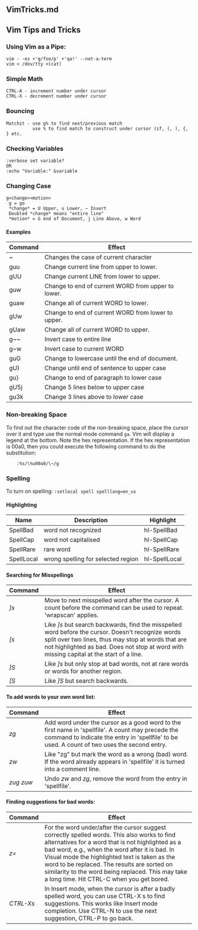 
##	VimTricks.md
##	Vim Tips and Tricks

###	Using Vim as a Pipe:
```
vim - -es +'g/foo/p' +'qa!' --not-a-term
vim < /dev/tty <(cat)
```

###	Simple Math
```
CTRL-A - increment number under cursor
CTRL-X - decrement number under cursor
```

###	Bouncing
```
Matchit - use g% to find next/previous match
          use % to find match to construct under cursor (if, (, ), {, } etc.
```

###	Checking Variables
```
:verbose set variable?
OR
:echo "Variable:" &variable
```

### Changing Case
```
g<change><motion>
 g = go
 *change* = U Upper, u Lower, ~ Invert
 Doubled *change* means "entire line"
 *motion* = G end of Document, j Line Above, w Word
```

#### Examples
 Command | Effect
 ----------------|----------------
 ~     | Changes the case of current character
 guu   | Change current line from upper to lower.
 gUU   | Change current LINE from lower to upper.
 guw   | Change to end of current WORD from upper to lower.
 guaw  | Change all of current WORD to lower.
 gUw   | Change to end of current WORD from lower to upper.
 gUaw  | Change all of current WORD to upper.
 g~~   | Invert case to entire line
 g~w   | Invert case to current WORD
 guG   | Change to lowercase until the end of document.
 gU)   | Change until end of sentence to upper case
 gu}   | Change to end of paragraph to lower case
 gU5j  | Change 5 lines below to upper case
 gu3k  | Change 3 lines above to lower case

### Non-breaking Space
To find out the character code of the non-breaking space, place the
cursor over it and type use the normal mode command `ga`. Vim will
display a legend at the bottom. Note the hex representation. If the hex
representation is 00a0, then you could execute the following command to
do the substitution:
```
	:%s/\%u00a0/\~/g
```

### Spelling
To turn on spelling:  `:setlocal spell spelllang=en_us`

#### Highlighting
 Name | Description | Highlight 
---|---|---
 SpellBad | 	word not recognized		| hl-SpellBad
 SpellCap | 	word not capitalised	| hl-SpellCap
 SpellRare |  rare word				| hl-SpellRare
 SpellLocal	| wrong spelling for selected region	| hl-SpellLocal

#### Searching for Misspellings
 Command | Effect
 ----------------|----------------
*]s* | Move to next misspelled word after the cursor. A count before the command can be used to repeat. 'wrapscan' applies.
*[s* | Like *]s* but search backwards, find the misspelled word before the cursor.  Doesn't recognize words split over two lines, thus may stop at words that are not highlighted as bad.  Does not stop at word with missing capital at the start of a line.
*]S* | Like *]s* but only stop at bad words, not at rare words or words for another region.
*[S* | Like *]S* but search backwards.

#### To add words to your own word list:
 Command | Effect
 ----------------|----------------
*zg* | Add word under the cursor as a good word to the first name in 'spellfile'.  A count may precede the command to indicate the entry in 'spellfile' to be used.  A count of two uses the second entry.
*zw* | Like "zg" but mark the word as a wrong (bad) word. If the word already appears in 'spellfile' it is turned into a comment line.
*zug* *zuw* | Undo *zw* and *zg*, remove the word from the entry in 'spellfile'.

#### Finding suggestions for bad words:
 Command | Effect
 ----------------|------------------------------------
*z=* | For the word under/after the cursor suggest correctly spelled words.  This also works to find alternatives for a word that is not highlighted as a bad word, e.g., when the word after it is bad. In Visual mode the highlighted text is taken as the word to be replaced. The results are sorted on similarity to the word being replaced. This may take a long time.  Hit CTRL-C when you get bored.
*CTRL-Xs* | In Insert mode, when the cursor is after a badly spelled word, you can use CTRL-X s to find suggestions.  This works like Insert mode completion.  Use CTRL-N to use the next suggestion, CTRL-P to go back. 

[//]: # ( vim: set ai noet nu sts=4 sw=4 ts=4 tw=78 filetype=markdown :)
